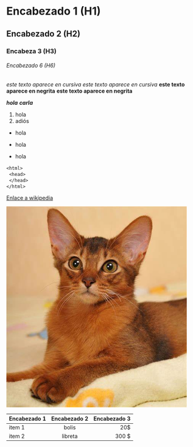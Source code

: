 # Encabezado 1 (H1)
## Encabezado 2 (H2)
### Encabeza 3 (H3)
###### Encabezado 6 (H6)

*este texto aparece en cursiva*
_este texto aparece en cursiva_
**este texto aparece en negrita**
__este texto aparece en negrita__

_**hola**_ *__carla__*
1. hola
2. adiós

* hola
- hola
+ hola

````
<html>
 <head>
 </head>
</html>
````

 
 [Enlace a wikipedia](https://www.wikipedia.org/  "haciendo clic vas a wikipedia")
 
 ![foto](https://github.com/carlamaldonado04/repasoGithub/blob/main/foto.jpg "foto")

| Encabezado 1 | Encabezado 2 | Encabezado 3 |
|---------------| :-----------: | -----------:|
| item 1 | bolis | 20$ |
|item 2 | libreta | 300 $ |
